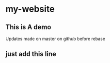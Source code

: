 # my-website

## This is A demo

Updates made on master on github before rebase

## just add this line 
